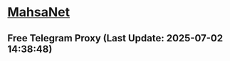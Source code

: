 
# [MahsaNet](https://t.me/mahsa_net)
## Free Telegram Proxy (Last Update: 2025-07-02 14:38:48)

    